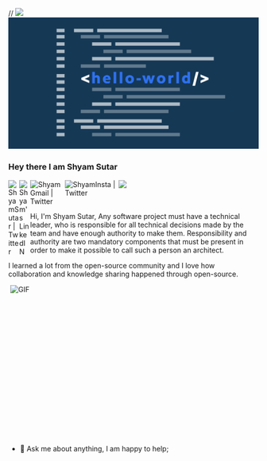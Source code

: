 // ![](https://github.com/ShyamSutar/ShyamSutar/blob/main/SS.gif)
![](https://github.com/ShyamSutar/ShyamSutar/blob/main/SecondSS.png)


### Hey there I am Shyam Sutar

<a href="https://twitter.com/ShyamSutar7">
  <img align="left" alt="ShyamSutar | Twitter" width="22px" src="https://raw.githubusercontent.com/peterthehan/peterthehan/master/assets/twitter.svg" />
</a>
<a href="https://www.linkedin.com/in/shyam-sutar-36743919b/">
  <img align="left" alt="Shyam's LinkedIN" width="22px" src="https://raw.githubusercontent.com/peterthehan/peterthehan/master/assets/linkedin.svg" />
</a>
<a href=mailto:shyamsutar629@gmail.com>
  <img align="left" alt="ShyamGmail | Twitter" width="70px" src="https://img.shields.io/badge/Gmail-D14836?style=for-the-badge&logo=gmail&logoColor=white/twitter.svg" />
</a>
<a href="https://www.instagram.com/shyam_sutar.605/?hl=en">
  <img align="left" alt="ShyamInsta | Twitter" width="108px" src="https://img.shields.io/badge/Instagram-E4405F?style=for-the-badge&logo=instagram&logoColor=white" />
</a>

![](https://visitor-badge.glitch.me/badge?page_id=ShyamSutar.ShyamSutar)

<br />

Hi, I'm Shyam Sutar, Any software project must have a technical leader, who is responsible for all technical decisions made by the team and have enough authority to make them. Responsibility and authority are two mandatory components that must be present in order to make it possible to call such a person an architect.

I learned a lot from the open-source community and I love how collaboration and knowledge sharing happened through open-source.


  <img align="right" alt="GIF" src="https://github.com/abhisheknaiidu/abhisheknaiidu/blob/master/code.gif?raw=true" width="500" height="320" />
  
- 💬 Ask me about anything, I am happy to help;
<!-- - 📫 How to reach me: [@ShyamSutar](https://www.linkedin.com/in/shyam-sutar-36743919b/); -->
<!-- - 📝 [Resume](#) -->

<!-- **Languages and Tools:**   -->

<!-- <svg id="flutter" xmlns="http://www.w3.org/2000/svg" viewBox="0 0 128 128"><path fill="#3FB6D3" d="M 12.3 64.2 76.3 0 115.7 0 32.1 83.6z"/><path fill="#3FB6D3" d="M 76.3 128 115.7 128 81.6 93.9 115.7 59.1 76.3 59.1 42.2 93.5z"/></svg>
![JavaScript](https://img.shields.io/badge/-JavaScript-black?style=flat-square&logo=javascript)
![Nodejs](https://img.shields.io/badge/-Nodejs-black?style=flat-square&logo=Node.js)
![Python](https://img.shields.io/badge/-Python-black?style=flat-square&logo=Python)
![React](https://img.shields.io/badge/-React-black?style=flat-square&logo=react)
![Java](https://img.shields.io/badge/-java-E34A86?style=flat-square&logo=java)
![C++](https://img.shields.io/badge/-C++-00599C?style=flat-square&logo=c)
![HTML5](https://img.shields.io/badge/-HTML5-E34F26?style=flat-square&logo=html5&logoColor=white)
![CSS3](https://img.shields.io/badge/-CSS3-1572B6?style=flat-square&logo=css3)
![Bootstrap](https://img.shields.io/badge/-Bootstrap-563D7C?style=flat-square&logo=bootstrap)
![TypeScript](https://img.shields.io/badge/-TypeScript-007ACC?style=flat-square&logo=typescript)
![MongoDB](https://img.shields.io/badge/-MongoDB-black?style=flat-square&logo=mongodb)
![Redis](https://img.shields.io/badge/-Redis-black?style=flat-square&logo=Redis)
![ElasticSearch](https://img.shields.io/badge/-ElasticSearch-005571?style=flat-square&logo=elasticsearch)
![GraphQL](https://img.shields.io/badge/-GraphQL-E10098?style=flat-square&logo=graphql)
![Apollo GraphQL](https://img.shields.io/badge/-Apollo%20GraphQL-311C87?style=flat-square&logo=apollo-graphql)
![PostgreSQL](https://img.shields.io/badge/-PostgreSQL-336791?style=flat-square&logo=postgresql)
![MySQL](https://img.shields.io/badge/-MySQL-black?style=flat-square&logo=mysql)
![Heroku](https://img.shields.io/badge/-Heroku-430098?style=flat-square&logo=heroku)
![Docker](https://img.shields.io/badge/-Docker-black?style=flat-square&logo=docker)
![DigitalOcean](https://img.shields.io/badge/-Digital%20Ocean-darkblue?style=flat-square&logo=digitalocean)
![Amazon AWS](https://img.shields.io/badge/Amazon%20AWS-232F3E?style=flat-square&logo=amazon-aws)
![Microsoft Azure](https://img.shields.io/badge/Microsoft%20Azure-232F7E?style=flat-square&logo=microsoft-azure)
![Google Cloud](https://img.shields.io/badge/Google%20Cloud-black?style=flat-square&logo=google-cloud)
![Git](https://img.shields.io/badge/-Git-black?style=flat-square&logo=git)
![GitHub](https://img.shields.io/badge/-GitHub-181717?style=flat-square&logo=github)
![GitLab](https://img.shields.io/badge/-GitLab-FCA121?style=flat-square&logo=gitlab)
![BitBucket](https://img.shields.io/badge/-BitBucket-darkblue?style=flat-square&logo=bitbucket)
![Raspberry Pi](https://img.shields.io/badge/-Raspberry%20Pi-C51A4A?style=flat-square&logo=Raspberry-Pi)







📈 My GitHub Stats
 -->

  

